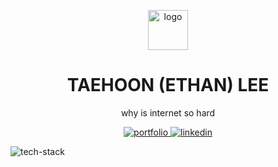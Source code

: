 <p align=center>
  <img src="https://www.taehoonlee.dev/logo.png" alt="logo" style="width:64px" />
</p>

<h1 align=center>TAEHOON (ETHAN) LEE</h1>

<p align=center>
  why is internet so hard
</p>

<p align=center>
  <a href="https://taehoonlee.dev/">
    <img src="https://img.shields.io/badge/portfolio-060606?style=for-the-badge" alt="portfolio" />
  </a>
  <a href="https://www.linkedin.com/in/ethantlee/">
    <img src="https://img.shields.io/badge/linkedin-0a66c2?style=for-the-badge" alt="linkedin">
  </a>
</p>

![tech-stack](https://tech-stack.wontory.dev/api/orbit?slugs=react,nextdotjs,javascript,typescript,python,html5,gnubash,linux,helm,nginx,kubernetes,go,docker)

<!-- <p align=center>
  <img src="https://github-profile-summary-cards.vercel.app/api/cards/profile-details?username=ethn1ee&theme=dark" alt="summary" />
</p> -->

